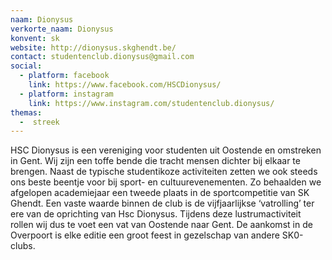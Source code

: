 ```yaml
---
naam: Dionysus
verkorte_naam: Dionysus
konvent: sk
website: http://dionysus.skghendt.be/
contact: studentenclub.dionysus@gmail.com
social:
  - platform: facebook
    link: https://www.facebook.com/HSCDionysus/
  - platform: instagram
    link: https://www.instagram.com/studentenclub.dionysus/
themas:
  -  streek
---
```

HSC Dionysus is een vereniging voor studenten uit Oostende en omstreken in Gent. Wij zijn een toffe bende die tracht mensen dichter bij elkaar te brengen. Naast de typische studentikoze activiteiten zetten we ook steeds ons beste beentje voor bij sport- en cultuurevenementen. Zo behaalden we afgelopen academiejaar een tweede plaats in de sportcompetitie van SK Ghendt. Een vaste waarde binnen de club is de vijfjaarlijkse ‘vatrolling’ ter ere van de oprichting van Hsc Dionysus. Tijdens deze lustrumactiviteit rollen wij dus te voet een vat van Oostende naar Gent. De aankomst in de Overpoort is elke editie een groot feest in gezelschap van andere SK0-clubs.
